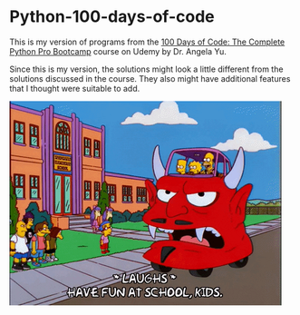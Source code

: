# Python-100-days-of-code
 
 This is my version of programs from the [100 Days of Code: The Complete Python Pro Bootcamp](https://www.udemy.com/course/100-days-of-code/) course on Udemy by Dr. Angela Yu. 

 Since this is my version, the solutions might look a little different from the solutions discussed in the course. They also might have additional features that I thought were suitable to add. 

 ![Enjoy School](GIFs/gif_simpsons.gif)

